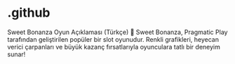 # .github
Sweet Bonanza Oyun Açıklaması (Türkçe) 🍭 Sweet Bonanza, Pragmatic Play tarafından geliştirilen popüler bir slot oyunudur. Renkli grafikleri, heyecan verici çarpanları ve büyük kazanç fırsatlarıyla oyunculara tatlı bir deneyim sunar! 
